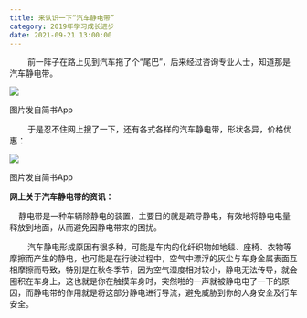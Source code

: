 ```yaml
---
title: 来认识一下“汽车静电带”
category: 2019年学习成长进步
date: 2021-09-21 13:00:00
---
```


        前一阵子在路上见到汽车拖了个“尾巴”，后来经过咨询专业人士，知道那是汽车静电带。

![](https://markdown-1301532546.cos.ap-guangzhou.myqcloud.com/peipei_blog/20210921145808.jpeg)  

图片发自简书App

        于是忍不住网上搜了一下，还有各式各样的汽车静电带，形状各异，价格优惠：

![](https://markdown-1301532546.cos.ap-guangzhou.myqcloud.com/peipei_blog/20210921145814.jpeg)  

图片发自简书App

**网上关于汽车静电带的资讯：**  

    静电带是一种车辆除静电的装置，主要目的就是疏导静电，有效地将静电电量释放到地面，从而避免因静电带来的困扰。

        汽车静电形成原因有很多种，可能是车内的化纤织物如地毯、座椅、衣物等摩擦而产生的静电，也可能是在行驶过程中，空气中漂浮的灰尘与车身金属表面互相摩擦而导致，特别是在秋冬季节，因为空气湿度相对较小，静电无法传导，就会囤积在车身上，这也就是你在触摸车身时，突然啪的一声就被静电电了一下的原因，而静电带的作用就是将这部分静电进行导流，避免威胁到你的人身安全及行车安全。